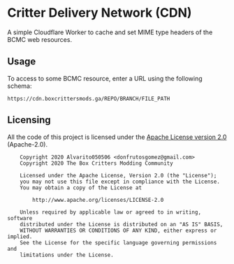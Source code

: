 # Critter Delivery Network (CDN)

A simple Cloudflare Worker to cache and set MIME type headers of the BCMC web resources.

## Usage
To access to some BCMC resource, enter a URL using the following schema:
```
https://cdn.boxcrittersmods.ga/REPO/BRANCH/FILE_PATH
```

## Licensing
All the code of this project is licensed under the [Apache License version 2.0](https://github.com/boxcritters/crittersdk/blob/master/LICENSE) (Apache-2.0).

```license
	Copyright 2020 Alvarito050506 <donfrutosgomez@gmail.com>
	Copyright 2020 The Box Critters Modding Community

	Licensed under the Apache License, Version 2.0 (the "License");
	you may not use this file except in compliance with the License.
	You may obtain a copy of the License at

		http://www.apache.org/licenses/LICENSE-2.0

	Unless required by applicable law or agreed to in writing, software
	distributed under the License is distributed on an "AS IS" BASIS,
	WITHOUT WARRANTIES OR CONDITIONS OF ANY KIND, either express or implied.
	See the License for the specific language governing permissions and
	limitations under the License.
```
